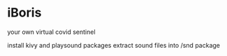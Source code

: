 # iBoris
your own virtual covid sentinel 

install kivy and playsound packages
extract sound files into /snd package
